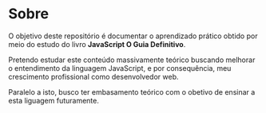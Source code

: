 # Sobre

O objetivo deste repositório é documentar o aprendizado prático obtido por meio do estudo do livro **JavaScript O Guia Definitivo**.

Pretendo estudar este conteúdo massivamente teórico buscando melhorar o entendimento da linguagem JavaScript, e por consequência, meu crescimento profissional como desenvolvedor web.

Paralelo a isto, busco ter embasamento teórico com o obetivo de ensinar a esta liguagem futuramente.
